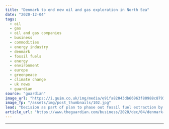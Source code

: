 ```yaml
---
title: "Denmark to end new oil and gas exploration in North Sea"
date: "2020-12-04"
tags: 
  - oil
  - gas
  - oil and gas companies
  - business
  - commodities
  - energy industry
  - denmark
  - fossil fuels
  - energy
  - environment
  - europe
  - greenpeace
  - climate change
  - uk news
  - guardian
source: "guardian"
image_url: "https://i.guim.co.uk/img/media/e91fa82043db66963f80988c8791dd3575422474/12_15_2483_1490/master/2483.jpg?width=460&quality=85&auto=format&fit=max&s=abbbe218a5cb572a3df221091edbc389"
image_fp: "/assets/img/post_thumbnails/102.jpg"
lead: "Decision as part of plan to phase out fossil fuel extraction by 2050 will put pressure on UK Denmark has brought an immediate end to new oil and gas exploration in the Danish North Sea as part of a plan to phase out fossil fuel extraction by 2050.On ..."
article_url: "https://www.theguardian.com/business/2020/dec/04/denmark-to-end-new-oil-and-gas-exploration-in-north-sea"
---
```


---
